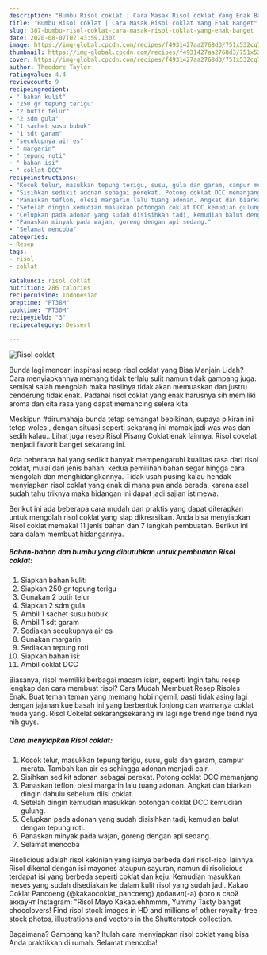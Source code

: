 ```yaml
---
description: "Bumbu Risol coklat | Cara Masak Risol coklat Yang Enak Banget"
title: "Bumbu Risol coklat | Cara Masak Risol coklat Yang Enak Banget"
slug: 307-bumbu-risol-coklat-cara-masak-risol-coklat-yang-enak-banget
date: 2020-08-07T02:43:59.130Z
image: https://img-global.cpcdn.com/recipes/f4931427aa2768d3/751x532cq70/risol-coklat-foto-resep-utama.jpg
thumbnail: https://img-global.cpcdn.com/recipes/f4931427aa2768d3/751x532cq70/risol-coklat-foto-resep-utama.jpg
cover: https://img-global.cpcdn.com/recipes/f4931427aa2768d3/751x532cq70/risol-coklat-foto-resep-utama.jpg
author: Theodore Taylor
ratingvalue: 4.4
reviewcount: 9
recipeingredient:
- " bahan kulit"
- "250 gr tepung terigu"
- "2 butir telur"
- "2 sdm gula"
- "1 sachet susu bubuk"
- "1 sdt garam"
- "secukupnya air es"
- " margarin"
- " tepung roti"
- " bahan isi"
- " coklat DCC"
recipeinstructions:
- "Kocok telur, masukkan tepung terigu, susu, gula dan garam, campur merata. Tambah kan air es sehingga adonan menjadi cair."
- "Sisihkan sedikit adonan sebagai perekat. Potong coklat DCC memanjang"
- "Panaskan teflon, olesi margarin lalu tuang adonan. Angkat dan biarkan dingin dahulu sebelum diisi coklat."
- "Setelah dingin kemudian masukkan potongan coklat DCC kemudian gulung."
- "Celupkan pada adonan yang sudah disisihkan tadi, kemudian balut dengan tepung roti."
- "Panaskan minyak pada wajan, goreng dengan api sedang."
- "Selamat mencoba"
categories:
- Resep
tags:
- risol
- coklat

katakunci: risol coklat 
nutrition: 286 calories
recipecuisine: Indonesian
preptime: "PT38M"
cooktime: "PT30M"
recipeyield: "3"
recipecategory: Dessert

---
```



![Risol coklat](https://img-global.cpcdn.com/recipes/f4931427aa2768d3/751x532cq70/risol-coklat-foto-resep-utama.jpg)

Bunda lagi mencari inspirasi resep risol coklat yang Bisa Manjain Lidah? Cara menyiapkannya memang tidak terlalu sulit namun tidak gampang juga. semisal salah mengolah maka hasilnya tidak akan memuaskan dan justru cenderung tidak enak. Padahal risol coklat yang enak harusnya sih memiliki aroma dan cita rasa yang dapat memancing selera kita.

Meskipun #dirumahaja bunda tetap semangat bebikinan, supaya pikiran ini tetep woles , dengan situasi seperti sekarang ini mamak jadi was was dan sedih kalau.. Lihat juga resep Risol Pisang Coklat enak lainnya. Risol cokelat menjadi favorit banget sekarang ini.

Ada beberapa hal yang sedikit banyak mempengaruhi kualitas rasa dari risol coklat, mulai dari jenis bahan, kedua pemilihan bahan segar hingga cara mengolah dan menghidangkannya. Tidak usah pusing kalau hendak menyiapkan risol coklat yang enak di mana pun anda berada, karena asal sudah tahu triknya maka hidangan ini dapat jadi sajian istimewa.


Berikut ini ada beberapa cara mudah dan praktis yang dapat diterapkan untuk mengolah risol coklat yang siap dikreasikan. Anda bisa menyiapkan Risol coklat memakai 11 jenis bahan dan 7 langkah pembuatan. Berikut ini cara dalam membuat hidangannya.

<!--inarticleads1-->

##### Bahan-bahan dan bumbu yang dibutuhkan untuk pembuatan Risol coklat:

1. Siapkan  bahan kulit:
1. Siapkan 250 gr tepung terigu
1. Gunakan 2 butir telur
1. Siapkan 2 sdm gula
1. Ambil 1 sachet susu bubuk
1. Ambil 1 sdt garam
1. Sediakan secukupnya air es
1. Gunakan  margarin
1. Sediakan  tepung roti
1. Siapkan  bahan isi:
1. Ambil  coklat DCC


Biasanya, risol memiliki berbagai macam isian, seperti Ingin tahu resep lengkap dan cara membuat risol? Cara Mudah Membuat Resep Risoles Enak. Buat teman teman yang memang hobi ngemil, pasti tidak asing lagi dengan jajanan kue basah ini yang berbentuk lonjong dan warnanya coklat muda yang. Risol Cokelat sekarangsekarang ini lagi nge trend nge trend nya nih guys. 

<!--inarticleads2-->

##### Cara menyiapkan Risol coklat:

1. Kocok telur, masukkan tepung terigu, susu, gula dan garam, campur merata. Tambah kan air es sehingga adonan menjadi cair.
1. Sisihkan sedikit adonan sebagai perekat. Potong coklat DCC memanjang
1. Panaskan teflon, olesi margarin lalu tuang adonan. Angkat dan biarkan dingin dahulu sebelum diisi coklat.
1. Setelah dingin kemudian masukkan potongan coklat DCC kemudian gulung.
1. Celupkan pada adonan yang sudah disisihkan tadi, kemudian balut dengan tepung roti.
1. Panaskan minyak pada wajan, goreng dengan api sedang.
1. Selamat mencoba


Risolicious adalah risol kekinian yang isinya berbeda dari risol-risol lainnya. Risol dikenal dengan isi mayones ataupun sayuran, namun di risolicious terdapat isi yang berbeda seperti coklat dan keju. Kemudian masukkan meses yang sudah disediakan ke dalam kulit risol yang sudah jadi. Kakao Coklat Pancoeng (@kakaocoklat_pancoeng) добавил(-а) фото в свой аккаунт Instagram: &#34;Risol Mayo Kakao.ehhmmm, Yummy Tasty banget chocolovers! Find risol stock images in HD and millions of other royalty-free stock photos, illustrations and vectors in the Shutterstock collection. 

Bagaimana? Gampang kan? Itulah cara menyiapkan risol coklat yang bisa Anda praktikkan di rumah. Selamat mencoba!
